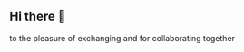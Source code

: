 ## Hi there 👋

<!--Iam Guy form Sayna.It'is digital school to learn all digitals jobs in good family spirit 
Iam interested in code but i'am not developer. sorry

Here are some ideas to get you started:

- 🔭 I’m currently working on ...
- 🌱 I’m currently learning all things about développement and speciality how to learn it 
- 👯 I’m looking to collaborate on many projects to see all the methodoly decelopment in the world,good luck for me
- 🤔 I’m looking for help with ...
- 💬 Ask me about ...
- 📫 How to reach me: banewayig@gmail.com
-more about Sayna: https//sayna.io/
- ⚡ Fun fact: ...
-->to the pleasure of exchanging and for collaborating together
